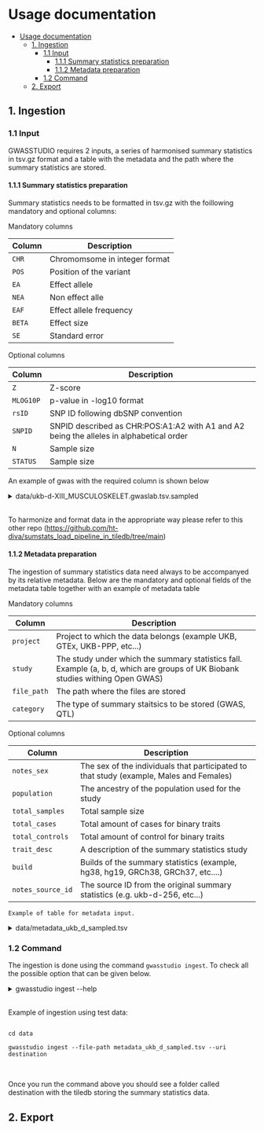 # Usage documentation

- [Usage documentation](#usage-documentation)
  - [1. Ingestion](#1-ingestion)
    - [1.1 Input](#11-input)
      - [1.1.1 Summary statistics preparation](#111-summary-statistics-preparation)
      - [1.1.2 Metadata preparation](#112-metadata-preparation)
    - [1.2 Command](#12-command)
  - [2. Export](#2-export)
  
## 1. Ingestion

### 1.1 Input

GWASSTUDIO requires 2 inputs, a series of harmonised summary statistics in tsv.gz format and a table with the metadata and the path where the summary statistics are stored.

#### 1.1.1 Summary statistics preparation

Summary statistics needs to be formatted in tsv.gz with the foillowing mandatory and optional columns:

Mandatory columns

| Column | Description |
| --- | --- |
| `CHR` | Chromomsome in integer format |
| `POS` | Position of the variant |
| `EA` | Effect allele |
| `NEA` | Non effect alle |
| `EAF` | Effect allele frequency |
| `BETA` | Effect size |
| `SE` | Standard error |

Optional columns

| Column | Description |
| --- | --- |
| `Z` | Z-score |
| `MLOG10P` | p-value in -log10 format |
| `rsID` | SNP ID following dbSNP convention |
| `SNPID` | SNPID described as CHR:POS:A1:A2 with A1 and A2 being the alleles in alphabetical order|
| `N` | Sample size |
| `STATUS` | Sample size |


An example of gwas with the required column is shown below

<details>
  <summary> data/ukb-d-XIII_MUSCULOSKELET.gwaslab.tsv.sampled </summary>

  ```

  BETA    POS     EAF     STATUS  NEA     N       SE      SNPID   rsID    Z       MLOG10P EA      CHR
-0.006605340    55353555        0.99485 3850019 T       361194  0.006997750     3:55353555:C:T  rs137963191     -0.9439 0.46192 C       3
0.001314370     91448043        0.12102 3850099 G       361194  0.001471490     14:91448043:A:G rs10140425      0.8932  0.42976 A       14
0.002021300     236497326       0.04092 3850099 T       361194  0.002440150     1:236497326:A:T rs117083672     0.8284  0.38990 A       1
0.000595666     93685520        0.81739 3850019 C       361194  0.001240620     9:93685520:A:C  rs12351976      0.4801  0.19988 A       9
0.002929680     43207314        0.96716 3870319 C       361194  0.002694540     22:43207314:CCAAA:C     22_43603320_CCAAA_C     1.0873  0.55765 CCAAA   22
-0.000095110    123260687       0.75512 3850019 T       361194  0.001116510     10:123260687:C:T        rs17587364      -0.0852 0.03053 C       10
-0.000808090    4550458 0.77164 3850019 C       361194  0.001143620     2:4550458:A:C   rs1351242       -0.7066 0.31893 A       2
-0.000689003    113936998       0.46018 3850019 T       361194  0.000961501     9:113936998:C:T rs1888161       -0.7166 0.32456 C       9
0.003135670     202384532       0.96145 3850019 T       361194  0.002567760     2:202384532:C:T rs552928178     1.2212  0.65360 C       2

```
</details>

<br>

To harmonize and format data in the appropriate way please refer to this other repo (https://github.com/ht-diva/sumstats_load_pipeline_in_tiledb/tree/main)


#### 1.1.2 Metadata preparation

The ingestion of summary statistics data need always to be accompanyed by its relative metadata. Below are the mandatory and optional fields of the metadata table together with an example of metadata table

Mandatory columns

| Column | Description |
| --- | --- |
| `project` | Project to which the data belongs (example UKB, GTEx, UKB-PPP, etc...) |
| `study` | The study under which the summary statistics fall. Example (a, b, d, which are groups of UK Biobank studies withing Open GWAS) |
| `file_path` | The path where the files are stored |
| `category` | The type of summary staitsics to be stored (GWAS, QTL) |

Optional columns

| Column | Description |
| --- | --- |
| `notes_sex` | The sex of the individuals that participated to that study (example, Males and Females)|
| `population` | The ancestry of the population used for the study |
| `total_samples` | Total sample size |
| `total_cases` | Total amount of cases for binary traits|
| `total_controls` | Total amount of control for binary traits |
| `trait_desc` | A description of the summary statistics study |
| `build` | Builds of the summary statistics (example, hg38, hg19, GRCh38, GRCh37, etc....) |
| `notes_source_id` | The source ID from the original summary statistics (e.g. ukb-d-256, etc...) |

```
Example of table for metadata input.
```

<details>
  <summary> data/metadata_ukb_d_sampled.tsv </summary>

```

project study   category        file_path       notes_sex       notes_source_id build   population      total_samples   total_cases     total_controls  trait_desc
UKB     d       GWAS    ./ukb-d_sampled/ukb-d-XVIII_MISCFINDINGS.gwaslab.tsv.sampled.gz Males and Females       ukb-d-XVIII_MISCFINDINGS        GRCh37  European        361194  97602   263592  Symptoms, signs and abnormal clinical and laboratory findings, not elsewhere classified
UKB     d       GWAS    ./ukb-d_sampled/ukb-d-XII_SKIN_SUBCUTAN.gwaslab.tsv.sampled.gz  Males and Females       ukb-d-XII_SKIN_SUBCUTAN GRCh37  European        361194  27074   334120  Diseases of the skin and subcutaneous tissue
UKB     d       GWAS    ./ukb-d_sampled/ukb-d-XV_PREGNANCY_BIRTH.gwaslab.tsv.sampled.gz Males and Females       ukb-d-XV_PREGNANCY_BIRTH        GRCh37  European        361194  11959   349235  Pregnancy, childbirth and the puerperium
UKB     d       GWAS    ./ukb-d_sampled/ukb-d-X_RESPIRATORY.gwaslab.tsv.sampled.gz      Males and Females       ukb-d-X_RESPIRATORY     GRCh37  European        361194  25381   335813  Diseases of the respiratory system
UKB     d       GWAS    ./ukb-d_sampled/ukb-d-Z01.gwaslab.tsv.sampled.gz        Males and Females       ukb-d-Z01       GRCh37  European        361194  1370    359824  Diagnoses - main ICD10: Z01 Other special examinations and investigations of persons without complaint or reported diagnosis
UKB     d       GWAS    ./ukb-d_sampled/ukb-d-XVII_MALFORMAT_ABNORMAL.gwaslab.tsv.sampled.gz    Males and Females       ukb-d-XVII_MALFORMAT_ABNORMAL   GRCh37  European        361194  2121    359073  Congenital malformations, deformations and chromosomal abnormalities
UKB     d       GWAS    ./ukb-d_sampled/ukb-d-XIII_MUSCULOSKELET.gwaslab.tsv.sampled.gz Males and Females       ukb-d-XIII_MUSCULOSKELET        GRCh37  European        361194  77099   284095  Diseases of the musculoskeletal system and connective tissue
UKB     d       GWAS    ./ukb-d_sampled/ukb-d-Z42.gwaslab.tsv.sampled.gz        Males and Females       ukb-d-Z42       GRCh37  European        361194  1963    359231  Diagnoses - main ICD10: Z42 Follow-up care involving plastic surgery
UKB     d       GWAS    ./ukb-d_sampled/ukb-d-XI_DIGESTIVE.gwaslab.tsv.sampled.gz       Males and Females       ukb-d-XI_DIGESTIVE      GRCh37  European        361194  115893  245301  Diseases of the digestive system

```
</details>

### 1.2 Command

The ingestion is done using the command ```gwasstudio ingest```. To check all the possible option that can be given below.

<details>
  <summary>gwasstudio ingest --help</summary>

  ```                                                                                                               [±main ●●]
Usage: gwasstudio ingest [OPTIONS]

  Ingest data in a TileDB-unified dataset.

Ingestion options:
  --file-path TEXT  Path to the tabular file containing details for the
                    ingestion  [required]
  --delimiter TEXT  Character or regex pattern to treat as the delimiter.
  --uri TEXT        Destination path where to store the tiledb dataset. The
                    prefix must be s3:// or file://
  --ingestion-type [metadata|data|both]
                    Choose between metadata ingestion, data ingestion, or both.
  --pvalue          Indicate whether to ingest the p-value from the summary
                    statistics instead of calculating it (Default: True).

Other options:
  --help            Show this message and exit.
                                                        
```
</details>

<br>

Example of ingestion using test data:

```

cd data

gwasstudio ingest --file-path metadata_ukb_d_sampled.tsv --uri destination 

```

<br>

Once you run the command above you should see a folder called destination with the tiledb storing the summary statistics data.

## 2. Export